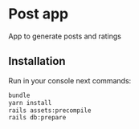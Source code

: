 # Post app

App to generate posts and ratings

## Installation

Run in your console next commands:
```bash
bundle
yarn install
rails assets:precompile
rails db:prepare
```

